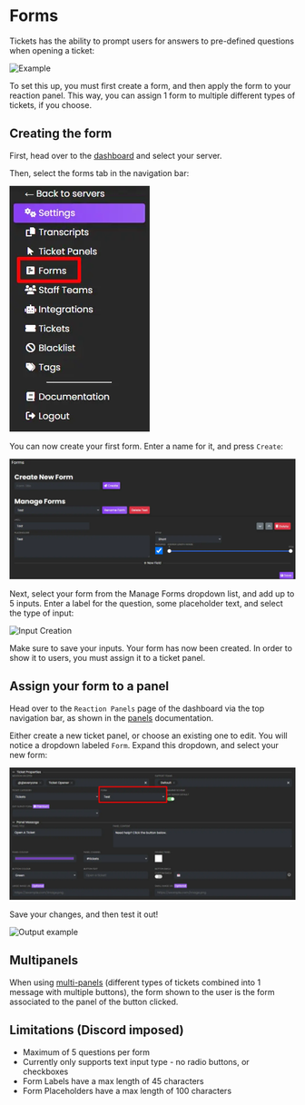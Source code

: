 # Forms
Tickets has the ability to prompt users for answers to pre-defined questions when opening a ticket:

![Example](../img/forms/example.webp)

To set this up, you must first create a form, and then apply the form to your reaction panel. This way, you can assign 1 form to multiple different types of tickets, if you choose.

## Creating the form
First, head over to the [dashboard](https://panel.ticketsbot.net) and select your server.

Then, select the forms tab in the navigation bar:

<!-- UPDATE PHOTO -->
![Navbar select](../img/forms/forms_navbar.webp)

You can now create your first form. Enter a name for it, and press `Create`:

![Form Creation](../img/forms/create.webp)

Next, select your form from the Manage Forms dropdown list, and add up to 5 inputs. Enter a label for the question, some placeholder text, and select the type of input:

![Input Creation](../img/forms/inputs.webp)

Make sure to save your inputs.
Your form has now been created. In order to show it to users, you must assign it to a ticket panel.

## Assign your form to a panel
Head over to the `Reaction Panels` page of the dashboard via the top navigation bar, as shown in the [panels](../setup/panels.md) documentation.

Either create a new ticket panel, or choose an existing one to edit. You will notice a dropdown labeled `Form`. Expand this dropdown, and select your new form:

<!-- UPDATE PHOTO -->
![Form assignment](../img/forms/assignment.webp)

Save your changes, and then test it out!

![Output example](../img/forms/output.webp)

## Multipanels
When using [multi-panels](./multipanels) (different types of tickets combined into 1 message with multiple buttons), the form shown to the user is the form associated to the panel of the button clicked.

## Limitations (Discord imposed)
- Maximum of 5 questions per form
- Currently only supports text input type - no radio buttons, or checkboxes
- Form Labels have a max length of 45 characters
- Form Placeholders have a max length of 100 characters